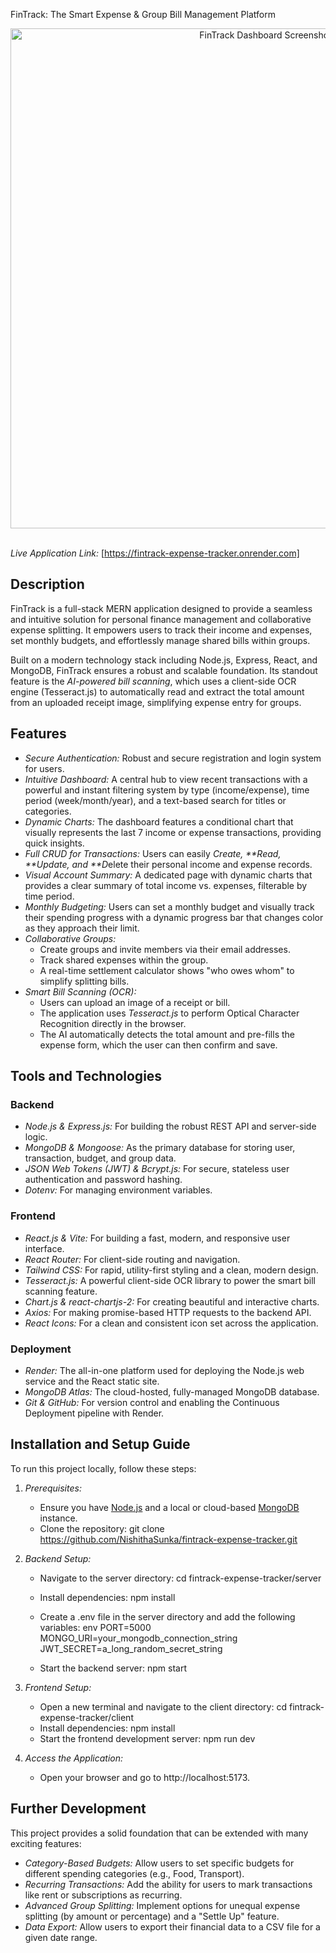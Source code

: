  FinTrack: The Smart Expense & Group Bill Management Platform

<div align="center">
 
  <!-- TODO: Replace this with a real screenshot of your application's dashboard -->
  <img src="Dashboard.png" alt="FinTrack Dashboard Screenshot" width="800"/>

</div>

<br/>


*Live Application Link:* [https://fintrack-expense-tracker.onrender.com]


## Description

FinTrack is a full-stack MERN application designed to provide a seamless and intuitive solution for personal finance management and collaborative expense splitting. It empowers users to track their income and expenses, set monthly budgets, and effortlessly manage shared bills within groups.

Built on a modern technology stack including Node.js, Express, React, and MongoDB, FinTrack ensures a robust and scalable foundation. Its standout feature is the *AI-powered bill scanning*, which uses a client-side OCR engine (Tesseract.js) to automatically read and extract the total amount from an uploaded receipt image, simplifying expense entry for groups.

## Features

- *Secure Authentication:* Robust and secure registration and login system for users.
- *Intuitive Dashboard:* A central hub to view recent transactions with a powerful and instant filtering system by type (income/expense), time period (week/month/year), and a text-based search for titles or categories.
- *Dynamic Charts:* The dashboard features a conditional chart that visually represents the last 7 income or expense transactions, providing quick insights.
- *Full CRUD for Transactions:* Users can easily *Create, **Read, **Update, and **D*elete their personal income and expense records.
- *Visual Account Summary:* A dedicated page with dynamic charts that provides a clear summary of total income vs. expenses, filterable by time period.
- *Monthly Budgeting:* Users can set a monthly budget and visually track their spending progress with a dynamic progress bar that changes color as they approach their limit.
- *Collaborative Groups:*
  - Create groups and invite members via their email addresses.
  - Track shared expenses within the group.
  - A real-time settlement calculator shows "who owes whom" to simplify splitting bills.
- *Smart Bill Scanning (OCR):*
  - Users can upload an image of a receipt or bill.
  - The application uses *Tesseract.js* to perform Optical Character Recognition directly in the browser.
  - The AI automatically detects the total amount and pre-fills the expense form, which the user can then confirm and save.

## Tools and Technologies

### Backend
- *Node.js & Express.js:* For building the robust REST API and server-side logic.
- *MongoDB & Mongoose:* As the primary database for storing user, transaction, budget, and group data.
- *JSON Web Tokens (JWT) & Bcrypt.js:* For secure, stateless user authentication and password hashing.
- *Dotenv:* For managing environment variables.

### Frontend
- *React.js & Vite:* For building a fast, modern, and responsive user interface.
- *React Router:* For client-side routing and navigation.
- *Tailwind CSS:* For rapid, utility-first styling and a clean, modern design.
- *Tesseract.js:* A powerful client-side OCR library to power the smart bill scanning feature.
- *Chart.js & react-chartjs-2:* For creating beautiful and interactive charts.
- *Axios:* For making promise-based HTTP requests to the backend API.
- *React Icons:* For a clean and consistent icon set across the application.

### Deployment
- *Render:* The all-in-one platform used for deploying the Node.js web service and the React static site.
- *MongoDB Atlas:* The cloud-hosted, fully-managed MongoDB database.
- *Git & GitHub:* For version control and enabling the Continuous Deployment pipeline with Render.

## Installation and Setup Guide

To run this project locally, follow these steps:

1.  *Prerequisites:*
    - Ensure you have [Node.js](https://nodejs.org/) and a local or cloud-based [MongoDB](https://www.mongodb.com/try/download/community) instance.
    - Clone the repository: git clone https://github.com/NishithaSunka/fintrack-expense-tracker.git

2.  *Backend Setup:*
    - Navigate to the server directory: cd fintrack-expense-tracker/server
    - Install dependencies: npm install
    - Create a .env file in the server directory and add the following variables:
      env
      PORT=5000
      MONGO_URI=your_mongodb_connection_string
      JWT_SECRET=a_long_random_secret_string
      
    - Start the backend server: npm start

3.  *Frontend Setup:*
    - Open a new terminal and navigate to the client directory: cd fintrack-expense-tracker/client
    - Install dependencies: npm install
    - Start the frontend development server: npm run dev

4.  *Access the Application:*
    - Open your browser and go to http://localhost:5173.

## Further Development

This project provides a solid foundation that can be extended with many exciting features:
- *Category-Based Budgets:* Allow users to set specific budgets for different spending categories (e.g., Food, Transport).
- *Recurring Transactions:* Add the ability for users to mark transactions like rent or subscriptions as recurring.
- *Advanced Group Splitting:* Implement options for unequal expense splitting (by amount or percentage) and a "Settle Up" feature.
- *Data Export:* Allow users to export their financial data to a CSV file for a given date range.
